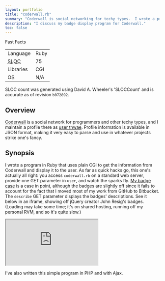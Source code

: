 ```yaml
---
layout: portfolio
title: "coderwall.rb"
summary: "Coderwall is social networking for techy types.  I wrote a program to digest profile information from the site in Ruby."
description: "I discuss my badge display program for Coderwall."
toc: false
---
```

<div class='factbox col-md-4 col-xs-12 pull-right'>
  <p class='h4'>
    Fast Facts
  </p>
  <table class='col-xs-12'>
    <tbody>
      <tr>
        <td>Language</td><td>Ruby</td>
      </tr>
      <tr>
        <td><abbr title='source lines of code'>SLOC</abbr></td><td>75</td>
      </tr>
      <tr>
        <td>Libraries</td><td>CGI</td>
      </tr>
      <tr>
        <td>OS</td><td>N/A</td>
      </tr>
    </tbody>
  </table>
  <p class='vs'>SLOC count was generated using David A. Wheeler's 'SLOCCount' and is accurate as of revision <code>b072892</code>.</p>
</div>

## Overview

[Coderwall][coderwall] is a social network for programmers and other techy types, and I maintain a profile there as [user tnwae](http://coderwall.com/tnwae).  Profile information is available in JSON format, making it very easy to parse and use in whatever projects strike one's fancy.

[coderwall]: http://coderwall.com

## Synopsis

I wrote a program in Ruby that uses plain CGI to get the information from Coderwall and display it to the user.  As far as quick hacks go, this one's actually all right: you access `coderwall.rb` on a standard web server, provide one GET parameter in `user`, and watch the sparks fly.  [My badge case](http://work.rt38.net/coderwall.php?user=tnwae) is a case in point, although the badges are slightly off since it fails to account for the fact that I moved most of my work from GitHub to Bitbucket.  The `describe` GET parameter displays the badges' descriptions.  See it below in an iframe, showing off jQuery creator John Resig's badges.  (Loading may take some time; it's on shared hosting, running off my personal RVM, and so it's quite slow.)

<iframe class='col-xs-12' src='http://work.rt38.net/coderwall-rb/coderwall.rb?user=jeresig'></iframe>

I've also written this simple program in PHP and with Ajax.